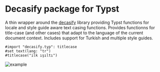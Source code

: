 # Decasify package for Typst

A thin wrapper around the [decasify](https://github.com/alerque/decasify) library providing Typst functions for locale and style guide aware text casing functions.
Provides functionns for title-case (and other cases) that adapt to the language of the current document context.
Includes support for Turkish and multiple style guides.

```typst
#import "decasify.typ": titlecase
#set text(lang: "tr")
#titlecase("ilk ışıltı")
```

![example](./example.png)
